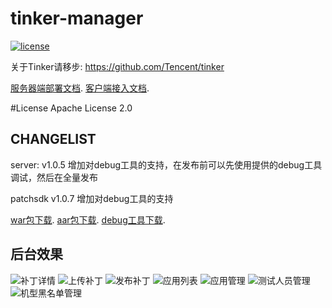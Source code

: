 # tinker-manager

[![license](https://img.shields.io/hexpm/l/plug.svg)](https://raw.githubusercontent.com/baidao/tinker-manager/master/LICENSE)

关于Tinker请移步: https://github.com/Tencent/tinker

[服务器端部署文档](https://github.com/baidao/tinker-manager/tree/master/patchserver).
[客户端接入文档](https://github.com/baidao/tinker-manager/tree/master/patchsdk).

#License
Apache License 2.0

## CHANGELIST
server:
v1.0.5 增加对debug工具的支持，在发布前可以先使用提供的debug工具调试，然后在全量发布

patchsdk
v1.0.7 增加对debug工具的支持

[war包下载](https://pan.baidu.com/s/1minrdgO#list/path=%2Ftinker-manager).
[aar包下载](http://jcenter.bintray.com/com/dx168/patchsdk/patchsdk/).
[debug工具下载](http://fir.im/tpks).

## 后台效果
![补丁详情](http://img1.ph.126.net/pofzmHW665Kku85cT_nsTA==/6631721975120842573.png "Title")
![上传补丁](http://img1.ph.126.net/GJmvB7Oc4xQFTIOhXdBq8Q==/6631515266934546508.png "Title")
![发布补丁](http://img0.ph.126.net/oMbFJ-ENd5mAQNiwTK8lhQ==/6631885802350009215.png "Title")
![应用列表](http://img1.ph.126.net/mcuYkRGWx6prlwJEUl0SaQ==/6631488878655488887.png "Title")
![应用管理](http://img2.ph.126.net/txeHTxXyrAlPkAY-Grmvzg==/6631617521515927688.png "Title")
![测试人员管理](http://img2.ph.126.net/k8CFyzgbCfvugGsfrdt10g==/6631505371329905060.png "Title")
![机型黑名单管理](http://img2.ph.126.net/BzWzuW2X0eABYr5i-Dus1w==/6631974862791848663.png "Title")
